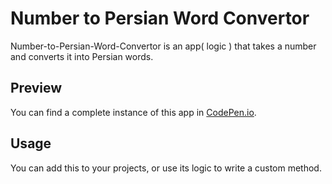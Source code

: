 # Number to Persian Word Convertor

Number-to-Persian-Word-Convertor is an app( logic ) that takes a number and converts it into Persian words.

## Preview

You can find a complete instance of this app in [CodePen.io](https://codepen.io/miladmaps/full/VwYRBvX).

## Usage

You can add this to your projects, or use its logic to write a custom method.
